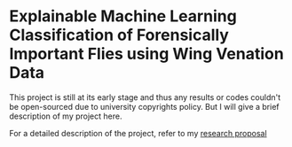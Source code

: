 # Explainable Machine Learning Classification of Forensically Important Flies using Wing Venation Data

This project is still at its early stage and thus any results or codes couldn't be open-sourced due to university copyrights policy. But I will give a brief description of my project here. 

For a detailed description of the project, refer to my [research proposal](https://github.com/lingminhao/Explainable-Machine-Learning-Classification-using-Wing-Venation-Data/blob/main/Project%20Proposal.pdf)

